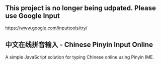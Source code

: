 
## This project is no longer being udpated. Please use Google Input
https://www.google.com/inputtools/try/

## 中文在线拼音输入 - Chinese Pinyin Input Online
A simple JavaScript solution for typing Chinese online using Pinyin IME.

